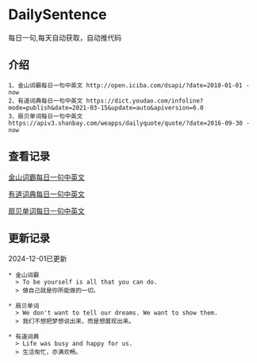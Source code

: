 # DailySentence

每日一句,每天自动获取，自动推代码

## 介绍

```
1、金山词霸每日一句中英文 http://open.iciba.com/dsapi/?date=2018-01-01 - now
2、有道词典每日一句中英文 https://dict.youdao.com/infoline?mode=publish&date=2021-03-15&update=auto&apiversion=6.0
3、扇贝单词每日一句中英文 https://apiv3.shanbay.com/weapps/dailyquote/quote/?date=2016-09-30 - now
```

## 查看记录

[金山词霸每日一句中英文](./data/iciba/)

[有道词典每日一句中英文](./data/youdao/)

[扇贝单词每日一句中英文](./data/shanbay/)

## 更新记录
2024-12-01已更新 
```
* 金山词霸
  > To be yourself is all that you can do.
  > 做自己就是你所能做的一切。

* 扇贝单词
  > We don't want to tell our dreams. We want to show them.
  > 我们不想把梦想说出来，而是想展现出来。

* 有道词典
  > Life was busy and happy for us.
  > 生活匆忙，亦满欢畅。

```
